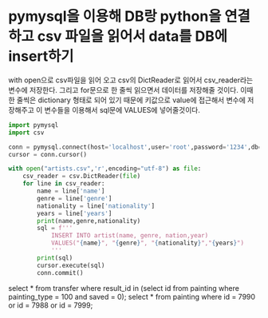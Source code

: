 # pymysql을 이용해 DB랑 python을 연결하고 csv 파일을 읽어서 data를 DB에 insert하기
with open으로 csv파일을 읽어 오고 csv의 DictReader로 읽어서 csv_reader라는 변수에 저장한다.
그리고 for문으로 한 줄씩 읽으면서 데이터를 저장해줄 것이다.
이때 한 줄씩은 dictionary 형태로 되어 있기 때문에 키값으로 value에 접근해서 변수에 저장해주고
이 변수들을 이용해서 sql문에 VALUES에 넣어줄것이다.

```python
import pymysql
import csv

conn = pymysql.connect(host='localhost',user='root',password='1234',db='image',charset='utf8')
cursor = conn.cursor() 

with open("artists.csv",'r',encoding="utf-8") as file:
    csv_reader = csv.DictReader(file)
    for line in csv_reader:
        name = line['name']
        genre = line['genre']
        nationality = line['nationality']
        years = line['years']
        print(name,genre,nationality)
        sql = f'''
            INSERT INTO artist(name, genre, nation,year)
            VALUES("{name}", "{genre}", "{nationality}","{years}")
            '''
        print(sql)
        cursor.execute(sql)
        conn.commit()


```

select * from transfer where result_id in (select id from painting where painting_type = 100 and saved = 0);
select * from painting where id = 7990 or id = 7988 or id = 7999;

